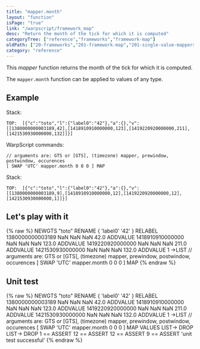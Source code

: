 ```yaml
---
title: "mapper.month"
layout: "function"
isPage: "true"
link: "/warpscript/framework_map"
desc: "Return the month of the tick for which it is computed"
categoryTree: ["reference","frameworks","framework-map"]
oldPath: ["20-frameworks","201-framework-map","201-single-value-mappers","276-mapper_month.html.md"]
category: "reference"
---
```

 

This *mapper* function returns the month of the tick for which it is computed.

The `mapper.month` function can be applied to values of any type.


## Example ##

Stack:

    TOP:  [{"c":"toto","l":{"label0":"42"},"a":{},"v":[[1380000000003189,42],[1418910910000000,123],[1419220920000000,211],[1421530930000000,132]]}]

WarpScript commands:

    // arguments are: GTS or [GTS], (timezone) mapper, prewindow, postwindow, occurences
    [ SWAP 'UTC' mapper.month 0 0 0 ] MAP

Stack: 

    TOP:  [{"c":"toto","l":{"label0":"42"},"a":{},"v":[[1380000000003189,9],[1418910910000000,12],[1419220920000000,12],[1421530930000000,1]]}]

## Let's play with it ##

{% raw %}
<warp10-warpscript-widget>NEWGTS "toto" RENAME 
{ 'label0' '42' } RELABEL
1380000000003189 NaN NaN NaN  42.0 ADDVALUE
1418910910000000 NaN NaN NaN 123.0 ADDVALUE
1419220920000000 NaN NaN NaN 211.0 ADDVALUE
1421530930000000 NaN NaN NaN 132.0 ADDVALUE
1 ->LIST
// arguments are: GTS or [GTS], (timezone) mapper, prewindow, postwindow, occurences
[ SWAP 'UTC' mapper.month 0 0 0 ] MAP
</warp10-warpscript-widget>
{% endraw %}    


## Unit test ##

{% raw %}
<warp10-warpscript-widget>NEWGTS "toto" RENAME 
{ 'label0' '42' } RELABEL
1380000000003189 NaN NaN NaN  42.0 ADDVALUE
1418910910000000 NaN NaN NaN 123.0 ADDVALUE
1419220920000000 NaN NaN NaN 211.0 ADDVALUE
1421530930000000 NaN NaN NaN 132.0 ADDVALUE
1 ->LIST
// arguments are: GTS or [GTS], (timezone) mapper, prewindow, postwindow, occurences
[ SWAP 'UTC' mapper.month 0 0 0 ] MAP
VALUES LIST-> DROP
LIST-> DROP
1 == ASSERT
12 == ASSERT
12 == ASSERT
9 == ASSERT
'unit test successful'
</warp10-warpscript-widget>
{% endraw %}